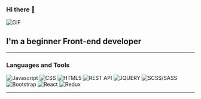 ### Hi there  👋

![GIF](https://www.budgetsaresexy.com/images/working-gif.gif)

## I'm a beginner Front-end developer
***
### Languages and Tools
![Javascript](https://img.shields.io/badge/-Javascript-black?style=for-the-badge&logo=javascript) ![CSS](https://img.shields.io/badge/-CSS-black?style=for-the-badge&logo=CSS3&logoColor=blue) ![HTML5](https://img.shields.io/badge/-HTML5-black?style=for-the-badge&logo=HTML5) ![REST API](https://img.shields.io/badge/-REST&#32;API-black?style=for-the-badge&logo=restapi) ![JQUERY](https://img.shields.io/badge/-JQUERY-black?style=for-the-badge&logo=jquery&logoColor=lightblue) ![SCSS/SASS](https://img.shields.io/badge/-SCSS-black?style=for-the-badge&logo=sass) ![Bootstrap](https://img.shields.io/badge/-Bootstrap-black?style=for-the-badge&logo=bootstrap) ![React](https://img.shields.io/badge/-React-black?style=for-the-badge&logo=react) ![Redux](https://img.shields.io/badge/-Redux-black?style=for-the-badge&logo=redux)
***


